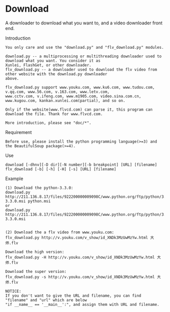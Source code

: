 Download
========

A downloader to download what you want to, and a video downloader front end.


Introduction
    
    You only care and use the "download.py" and "flv_download.py" modules.

    download.py -- a multiprocessing or multithreading downloader used to download what you want. You consider it as
    Xunlei, FlashGet, or other downloader.
    flv_download.py -- a downloader used to download the flv video from other website with the download.py downloader
    above.

    flv_download.py support www.youku.com, www.ku6.com, www.tudou.com, v.qq.com, www.56.com, v.163.com, www.letv.com, 
    www.cctv.com, v.ifeng.com, www.m1905.com, video.sina.com.cn, www.kugou.com, kankan.xunlei.com(partial), and so on.

    Only if the website(www.flvcd.com) can parse it, this program can download the file. Thank for www.flvcd.com.
    
    More introduction, please see "doc/*".

Requirement

    Before use, please install the python programming language(>=3) and the BeautifulSoup package(>=4).

Use

    download [-dhnv][-D dir][-N number][-b breakpoint] [URL] [filename]
    flv_download [-b] [-h] [-H] [-s] [URL] [filename]
 
Example

    (1) Download the python-3.3.0:
    download.py http://211.136.8.17/files/922200000009098C/www.python.org/ftp/python/3.3.0/python-3.3.0.msi python.msi
    or
    download.py http://211.136.8.17/files/922200000009098C/www.python.org/ftp/python/3.3.0/python-3.3.0.msi


    (2) Download the a flv video from www.youku.com:
    flv_download.py http://v.youku.com/v_show/id_XNDk3MzUwMzYw.html 大师.flv

    Download the high version:
    flv_download.py -H http://v.youku.com/v_show/id_XNDk3MzUwMzYw.html 大师.flv

    Download the super version:
    flv_download.py -s http://v.youku.com/v_show/id_XNDk3MzUwMzYw.html 大师.flv

    NOTICE:
    If you don't want to give the URL and filename, you can find "filename" and "url" which are below 
    "if __name__ == '__main__':", and assign them with URL and filename.

 
